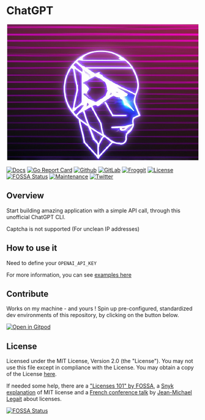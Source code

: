 # ChatGPT

<p align="center">
<img src="assets/img/chatgpt.logo.jpg" alt="ChatGPT logo" title="ChatGPT logo" />
</p>

[![Docs](https://img.shields.io/badge/docs-current-brightgreen.svg)](https://pkg.go.dev/github.com/davidaparicio/chatgpt)
[![Go Report Card](https://goreportcard.com/badge/davidaparicio/chatgpt)](https://goreportcard.com/report/davidaparicio/chatgpt)
[![Github](https://img.shields.io/static/v1?label=github&logo=github&color=E24329&message=main&style=flat-square)](https://github.com/davidaparicio/chatgpt)
[![GitLab](https://img.shields.io/static/v1?label=gitlab&logo=gitlab&color=green&message=mirrored&style=flat-square)](https://gitlab.com/davidaparicio/chatgpt)
[![Froggit](https://img.shields.io/static/v1?label=froggit&logo=froggit&color=red&message=no&style=flat-square)](https://lab.frogg.it/davidaparicio/chatgpt)
[![License](https://img.shields.io/badge/license-MIT-blue.svg)](https://github.com/davidaparicio/chatgpt/blob/main/LICENSE.md)
[![FOSSA Status](https://app.fossa.com/api/projects/git%2Bgithub.com%2Fdavidaparicio%2Fchatgpt.svg?type=shield)](https://app.fossa.com/projects/git%2Bgithub.com%2Fdavidaparicio%2Fchatgpt?ref=badge_shield)
[![Maintenance](https://img.shields.io/maintenance/yes/2022.svg)]()
[![Twitter](https://img.shields.io/twitter/follow/dadideo.svg?style=social)](https://twitter.com/intent/follow?screen_name=dadideo)

## Overview
Start building amazing application with a simple API call, through this unofficial ChatGPT CLI.

Captcha is not supported (For unclean IP addresses)

## How to use it

Need to define your ```OPENAI_API_KEY```

For more information, you can see [examples here](EXAMPLES.md)

## Contribute

Works on my machine - and yours ! Spin up pre-configured, standardized dev environments of this repository, by clicking on the button below.

[![Open in Gitpod](https://gitpod.io/button/open-in-gitpod.svg)](https://gitpod.io/#/https://github.com/davidaparicio/chatgpt)

## License
Licensed under the MIT License, Version 2.0 (the "License"). You may not use this file except in compliance with the License.
You may obtain a copy of the License [here](https://choosealicense.com/licenses/mit/).

If needed some help,  there are a ["Licenses 101" by FOSSA](https://fossa.com/blog/open-source-licenses-101-mit-license/), a [Snyk explanation](https://snyk.io/learn/what-is-mit-license/)
of MIT license and a [French conference talk](https://www.youtube.com/watch?v=8WwTe0vLhgc) by [Jean-Michael Legait](https://twitter.com/jmlegait) about licenses.

[![FOSSA Status](https://app.fossa.com/api/projects/git%2Bgithub.com%2Fdavidaparicio%2Fchatgpt.svg?type=large)](https://app.fossa.com/projects/git%2Bgithub.com%2Fdavidaparicio%2Fchatgpt?ref=badge_large)